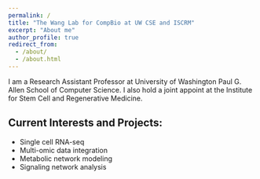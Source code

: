 ```yaml
---
permalink: /
title: "The Wang Lab for CompBio at UW CSE and ISCRM"
excerpt: "About me"
author_profile: true
redirect_from: 
  - /about/
  - /about.html
---
```


I am a Research Assistant Professor at University of Washington Paul G. Allen School of Computer Science. I also hold a joint appoint at the Institute for Stem Cell and Regenerative Medicine. 

## Current Interests and Projects:

- Single cell RNA-seq
- Multi-omic data integration
- Metabolic network modeling
- Signaling network analysis
